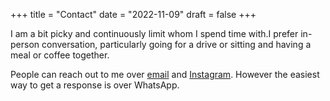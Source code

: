 +++
title = "Contact"
date = "2022-11-09"
draft = false
+++


I am a bit picky and continuously limit whom I spend time with.I prefer in-person conversation, particularly going for a drive or sitting and having a meal or coffee together. 

People can reach out to me over [email](asnim.ansari@gmail.com) and [Instagram](https://instagram.com/asnimansari). However the easiest way to get a response is over WhatsApp.